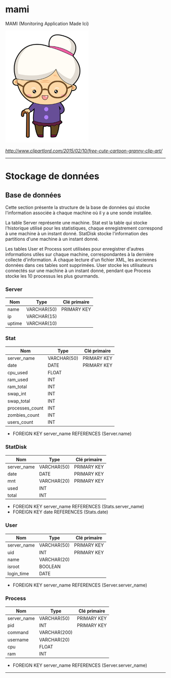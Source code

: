 # mami
MAMI (Monitoring Application Made Ici)

<img src="https://github.com/uy-rrodriguez/mami/blob/master/mami.png" height="350px" alt="logo mami"/>

_http://www.clipartlord.com/2015/02/10/free-cute-cartoon-granny-clip-art/_

--------------------------------------------------------------------------------

# Stockage de données
## Base de données

Cette section présente la structure de la base de données qui stocke l'information associée à chaque
machine où il y a une sonde installée.

La table Server représente une machine. Stat est la table qui stocke l'historique
utilisé pour les statistiques, chaque enregistrement correspond à une machine à un
instant donné. StatDisk stocke l'information des partitions d'une machine à un
instant donné.

Les tables User et Process sont utilisées pour enregistrer d'autres informations
utiles sur chaque machine, correspondantes à la dernière collecte d'information.
À chaque lecture d'un fichier XML, les anciennes données dans ces tables sont
supprimées. User stocke les utilisateurs connectés sur une machine à un instant
donné, pendant que Process stocke les 10 processus les plus gourmands.


### Server #####################################################################

|Nom             |Type          |Clé  primaire|
|----------------|--------------|-------------|
|name            |VARCHAR(50)   |PRIMARY KEY  |
|ip              |VARCHAR(15)   |             |
|uptime          |VARCHAR(10)   |             |


### Stat #######################################################################

|Nom             |Type          |Clé  primaire|
|----------------|--------------|-------------|
|server_name     |VARCHAR(50)   |PRIMARY KEY  |
|date            |DATE          |PRIMARY KEY  |
|cpu_used        |FLOAT         |             |
|ram_used        |INT           |             |
|ram_total       |INT           |             |
|swap_int        |INT           |             |
|swap_total      |INT           |             |
|processes_count |INT           |             |
|zombies_count   |INT           |             |
|users_count     |INT           |             |

* FOREIGN KEY server_name REFERENCES (Server.name)


### StatDisk ###################################################################

|Nom             |Type          |Clé  primaire|
|----------------|--------------|-------------|
|server_name     |VARCHAR(50)   |PRIMARY KEY  |
|date            |DATE          |PRIMARY KEY  |
|mnt             |VARCHAR(20)   |PRIMARY KEY  |
|used            |INT           |             |
|total           |INT           |             |

* FOREIGN KEY server_name REFERENCES (Stats.server_name)
* FOREIGN KEY date REFERENCES (Stats.date)


### User #######################################################################

|Nom             |Type          |Clé  primaire|
|----------------|--------------|-------------|
|server_name     |VARCHAR(50)   |PRIMARY KEY  |
|uid             |INT           |PRIMARY KEY  |
|name            |VARCHAR(20)   |             |
|isroot          |BOOLEAN       |             |
|login_time      |DATE          |             |

* FOREIGN KEY server_name REFERENCES (Server.server_name)


### Process ####################################################################

|Nom             |Type          |Clé  primaire|
|----------------|--------------|-------------|
|server_name     |VARCHAR(50)   |PRIMARY KEY  |
|pid             |INT           |PRIMARY KEY  |
|command         |VARCHAR(200)  |             |
|username        |VARCHAR(20)   |             |
|cpu             |FLOAT         |             |
|ram             |INT           |             |

* FOREIGN KEY server_name REFERENCES (Server.server_name)


--------------------------------------------------------------------------------







